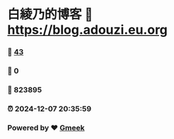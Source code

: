 # 白綾乃的博客 :link: https://blog.adouzi.eu.org 
### :page_facing_up: [43](https://blog.adouzi.eu.org/tag.html) 
### :speech_balloon: 0 
### :hibiscus: 823895 
### :alarm_clock: 2024-12-07 20:35:59 
### Powered by :heart: [Gmeek](https://github.com/Meekdai/Gmeek)
